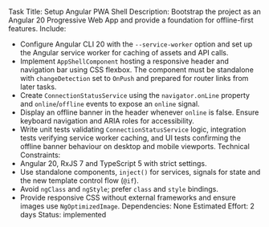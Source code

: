 Task Title: Setup Angular PWA Shell
Description: Bootstrap the project as an Angular 20 Progressive Web App and provide a foundation for offline-first features.
Include:
- Configure Angular CLI 20 with the `--service-worker` option and set up the Angular service worker for caching of assets and API calls.
- Implement `AppShellComponent` hosting a responsive header and navigation bar using CSS flexbox. The component must be standalone with `changeDetection` set to `OnPush` and prepared for router links from later tasks.
- Create `ConnectionStatusService` using the `navigator.onLine` property and `online`/`offline` events to expose an `online` signal.
- Display an offline banner in the header whenever `online` is false. Ensure keyboard navigation and ARIA roles for accessibility.
- Write unit tests validating `ConnectionStatusService` logic, integration tests verifying service worker caching, and UI tests confirming the offline banner behaviour on desktop and mobile viewports.
Technical Constraints:
- Angular 20, RxJS 7 and TypeScript 5 with strict settings.
- Use standalone components, `inject()` for services, signals for state and the new template control flow (`@if`).
- Avoid `ngClass` and `ngStyle`; prefer `class` and `style` bindings.
- Provide responsive CSS without external frameworks and ensure images use `NgOptimizedImage`.
Dependencies: None
Estimated Effort: 2 days
Status: implemented
